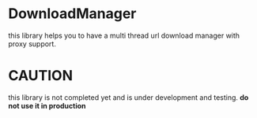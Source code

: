 # DownloadManager
this library helps you to have a multi thread url download manager with proxy support.

# CAUTION
this library is not completed yet and is under development and testing. **do not use it in production**